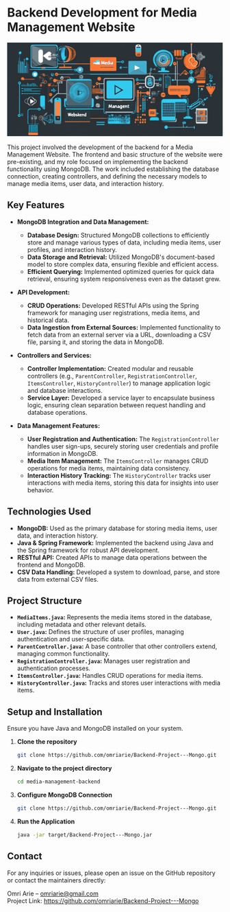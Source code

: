 # Backend Development for Media Management Website

![Media Management Logo](mongo.png)

This project involved the development of the backend for a Media Management Website. The frontend and basic structure of the website were pre-existing, and my role focused on implementing the backend functionality using MongoDB. The work included establishing the database connection, creating controllers, and defining the necessary models to manage media items, user data, and interaction history.

## Key Features

- **MongoDB Integration and Data Management:**
  - **Database Design:** Structured MongoDB collections to efficiently store and manage various types of data, including media items, user profiles, and interaction history.
  - **Data Storage and Retrieval:** Utilized MongoDB's document-based model to store complex data, ensuring flexible and efficient access.
  - **Efficient Querying:** Implemented optimized queries for quick data retrieval, ensuring system responsiveness even as the dataset grew.

- **API Development:**
  - **CRUD Operations:** Developed RESTful APIs using the Spring framework for managing user registrations, media items, and historical data.
  - **Data Ingestion from External Sources:** Implemented functionality to fetch data from an external server via a URL, downloading a CSV file, parsing it, and storing the data in MongoDB.

- **Controllers and Services:**
  - **Controller Implementation:** Created modular and reusable controllers (e.g., `ParentController`, `RegistrationController`, `ItemsController`, `HistoryController`) to manage application logic and database interactions.
  - **Service Layer:** Developed a service layer to encapsulate business logic, ensuring clean separation between request handling and database operations.

- **Data Management Features:**
  - **User Registration and Authentication:** The `RegistrationController` handles user sign-ups, securely storing user credentials and profile information in MongoDB.
  - **Media Item Management:** The `ItemsController` manages CRUD operations for media items, maintaining data consistency.
  - **Interaction History Tracking:** The `HistoryController` tracks user interactions with media items, storing this data for insights into user behavior.

## Technologies Used

- **MongoDB:** Used as the primary database for storing media items, user data, and interaction history.
- **Java & Spring Framework:** Implemented the backend using Java and the Spring framework for robust API development.
- **RESTful API:** Created APIs to manage data operations between the frontend and MongoDB.
- **CSV Data Handling:** Developed a system to download, parse, and store data from external CSV files.

## Project Structure

- **`MediaItems.java`:** Represents the media items stored in the database, including metadata and other relevant details.
- **`User.java`:** Defines the structure of user profiles, managing authentication and user-specific data.
- **`ParentController.java`:** A base controller that other controllers extend, managing common functionality.
- **`RegistrationController.java`:** Manages user registration and authentication processes.
- **`ItemsController.java`:** Handles CRUD operations for media items.
- **`HistoryController.java`:** Tracks and stores user interactions with media items.

## Setup and Installation

Ensure you have Java and MongoDB installed on your system.

1. **Clone the repository**
   ```bash
   git clone https://github.com/omriarie/Backend-Project---Mongo.git

   ```
2. **Navigate to the project directory**
   ```bash
   cd media-management-backend

   ```
3. **Configure MongoDB Connection**
   ```bash
   git clone https://github.com/omriarie/Backend-Project---Mongo.git

   ```
4. **Run the Application**
   ```bash
   java -jar target/Backend-Project---Mongo.jar

   ```

## Contact
For any inquiries or issues, please open an issue on the GitHub repository or contact the maintainers directly:

Omri Arie – omriarie@gmail.com  
Project Link: https://github.com/omriarie/Backend-Project---Mongo
